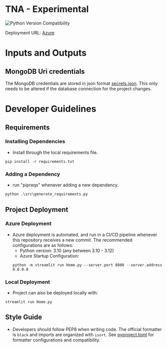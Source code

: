 # TNA - Experimental

![Python Version Compatibility](https://img.shields.io/badge/Python-3.10%20%7C%203.11%20%7C%203.12%20-blue)

Deployment URL: [Azure](https://TODO.azurewebsites.net/)


# Inputs and Outputs

## MongoDB Uri credentials
The MongoDB credentials are stored in json format [secrets.json](resources/secrets.json). This only needs to be altered if the database connection for the project changes.

# Developer Guidelines 

## Requirements

### Installing Dependencies
- Install through the local requirements file.
```
pip install -r requirements.txt
```

### Adding a Dependency
- run "pipreqs" whenever adding a new dependency.
```
python .\src\generate_requirements.py
```

## Project Deployment
### Azure Deployment
- Azure deployment is automated, and run in a CI/CD pipeline whenever this repository receives a new commit. The recommended configurations are as follows:
    - Python version: 3.10 (any between 3.10 - 3.12)
    - Azure Startup Configuration: 
    ```
    python -m streamlit run Home.py --server.port 8000 --server.address 0.0.0.0
    ```
    
### Local Deployment
- Project can also be deployed locally with:

```
streamlit run Home.py
```

## Style Guide
- Developers should follow PEP8 when writing code. The official formatter is `black` and imports are organized with `isort`. See [pyproject.toml](pyproject.toml) for formatter configurations and compatibility.